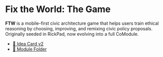 <!-- status: stub; target: 150+ words -->
<!-- status: stub; target: 150+ words -->
<!-- status: stub; target: 150+ words -->
# Fix the World: The Game

**FTW** is a mobile-first civic architecture game that helps users train ethical reasoning
by choosing, improving, and remixing civic policy proposals. Originally seeded in RickPad,
now evolving into a full CoModule.

- [🧠 Idea Card v2](../../modules/FixTheWorld/FTW_Game_IdeaCard_v2.md)
- [📁 Module Folder](../../modules/FixTheWorld/)



